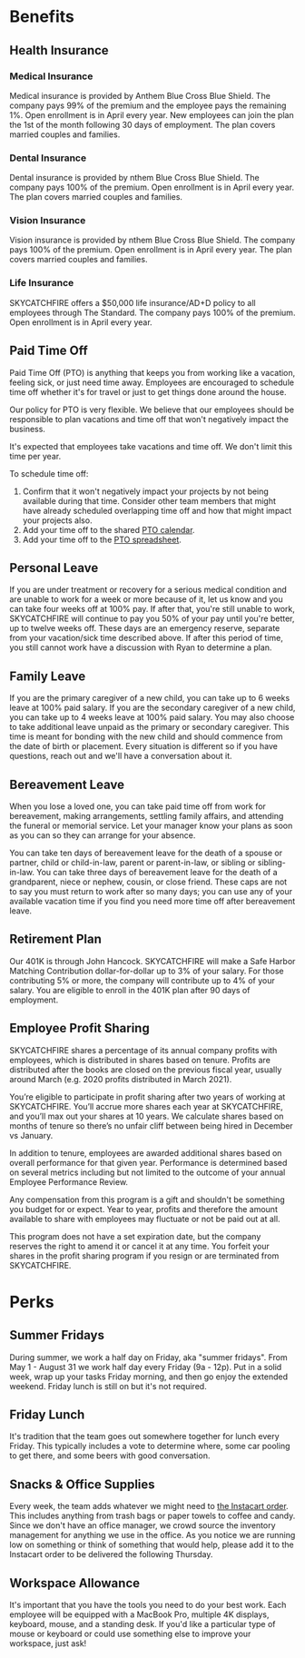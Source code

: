 # Benefits

## Health Insurance

### Medical Insurance

Medical insurance is provided by Anthem Blue Cross Blue Shield. The company pays 99% of the premium and the employee pays the remaining 1%. Open enrollment is in April every year. New employees can join the plan the 1st of the month following 30 days of employment. The plan covers married couples and families.

### Dental Insurance

Dental insurance is provided by nthem Blue Cross Blue Shield. The company pays 100% of the premium. Open enrollment is in April every year. The plan covers married couples and families.

### Vision Insurance

Vision insurance is provided by nthem Blue Cross Blue Shield. The company pays 100% of the premium. Open enrollment is in April every year. The plan covers married couples and families.

### Life Insurance

SKYCATCHFIRE offers a $50,000 life insurance/AD+D policy to all employees through The Standard. The company pays 100% of the premium. Open enrollment is in April every year.

## Paid Time Off

Paid Time Off (PTO) is anything that keeps you from working like a vacation, feeling sick, or just need time away. Employees are encouraged to schedule time off whether it's for travel or just to get things done around the house.

Our policy for PTO is very flexible. We believe that our employees should be responsible to plan vacations and time off that won't negatively impact the business.

It's expected that employees take vacations and time off. We don't limit this time per year.

To schedule time off:

1. Confirm that it won't negatively impact your projects by not being available during that time. Consider other team members that might have already scheduled overlapping time off and how that might impact your projects also.
2. Add your time off to the shared [PTO calendar](https://calendar.google.com/calendar/b/1?cid=Y18xNHVqOG9sOTloamttMXZjNWtpOGlrZGN0OEBncm91cC5jYWxlbmRhci5nb29nbGUuY29t).
3. Add your time off to the [PTO spreadsheet](https://docs.google.com/spreadsheets/d/1WHRMrQ57liLpu9vSsKXdQIIh-c3U3pzlUCPiFJFaKvo/edit#gid=0).

## Personal Leave

If you are under treatment or recovery for a serious medical condition and are unable to work for a week or more because of it, let us know and you can take four weeks off at 100% pay. If after that, you're still unable to work, SKYCATCHFIRE will continue to pay you 50% of your pay until you're better, up to twelve weeks off. These days are an emergency reserve, separate from your vacation/sick time described above. If after this period of time, you still cannot work have a discussion with Ryan to determine a plan.

## Family Leave

If you are the primary caregiver of a new child, you can take up to 6 weeks leave at 100% paid salary. If you are the secondary caregiver of a new child, you can take up to 4 weeks leave at 100% paid salary. You may also choose to take additional leave unpaid as the primary or secondary caregiver. This time is meant for bonding with the new child and should commence from the date of birth or placement. Every situation is different so if you have questions, reach out and we'll have a conversation about it.

## Bereavement Leave

When you lose a loved one, you can take paid time off from work for bereavement, making arrangements, settling family affairs, and attending the funeral or memorial service. Let your manager know your plans as soon as you can so they can arrange for your absence.

You can take ten days of bereavement leave for the death of a spouse or partner, child or child-in-law, parent or parent-in-law, or sibling or sibling-in-law. You can take three days of bereavement leave for the death of a grandparent, niece or nephew, cousin, or close friend. These caps are not to say you must return to work after so many days; you can use any of your available vacation time if you find you need more time off after bereavement leave.

## Retirement Plan

Our 401K is through John Hancock. SKYCATCHFIRE will make a Safe Harbor Matching Contribution dollar-for-dollar up to 3% of your salary. For those contributing 5% or more, the company will contribute up to 4% of your salary. You are eligible to enroll in the 401K plan after 90 days of employment.

## Employee Profit Sharing

SKYCATCHFIRE shares a percentage of its annual company profits with employees, which is distributed in shares based on tenure. Profits are distributed after the books are closed on the previous fiscal year, usually around March (e.g. 2020 profits distributed in March 2021).

You’re eligible to participate in profit sharing after two years of working at SKYCATCHFIRE. You’ll accrue more shares each year at SKYCATCHFIRE, and you’ll max out your shares at 10 years. We calculate shares based on months of tenure so there’s no unfair cliff between being hired in December vs January.

In addition to tenure, employees are awarded additional shares based on overall performance for that given year. Performance is determined based on several metrics including but not limited to the outcome of your annual Employee Performance Review.

Any compensation from this program is a gift and shouldn't be something you budget for or expect. Year to year, profits and therefore the amount available to share with employees may fluctuate or not be paid out at all.

This program does not have a set expiration date, but the company reserves the right to amend it or cancel it at any time. You forfeit your shares in the profit sharing program if you resign or are terminated from SKYCATCHFIRE.

# Perks

## Summer Fridays

During summer, we work a half day on Friday, aka "summer fridays". From May 1 - August 31 we work half day every Friday (9a - 12p). Put in a solid week, wrap up your tasks Friday morning, and then go enjoy the extended weekend. Friday lunch is still on but it's not required.

## Friday Lunch

It's tradition that the team goes out somewhere together for lunch every Friday. This typically includes a vote to determine where, some car pooling to get there, and some beers with good conversation.

## Snacks & Office Supplies

Every week, the team adds whatever we might need to [the Instacart order](https://www.instacart.com/store/buehlers/storefront). This includes anything from trash bags or paper towels to coffee and candy. Since we don't have an office manager, we crowd source the inventory management for anything we use in the office. As you notice we are running low on something or think of something that would help, please add it to the Instacart order to be delivered the following Thursday.

## Workspace Allowance

It's important that you have the tools you need to do your best work. Each employee will be equipped with a MacBook Pro, multiple 4K displays, keyboard, mouse, and a standing desk. If you'd like a particular type of mouse or keyboard or could use something else to improve your workspace, just ask!
